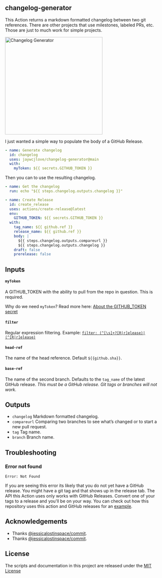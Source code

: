 changelog-generator
----

This Action returns a markdown formatted changelog between two git references. There are other projects that use milestones, labeled PRs, etc. Those are just to much work for simple projects.

<img src="https://user-images.githubusercontent.com/1680273/103601680-1fd01380-4f45-11eb-9ff3-84a435288ac1.png" height="320" alt="Changelog Generator" />

I just wanted a simple way to populate the body of a GitHub Release.


```yml
- name: Generate changelog
  id: changelog
  uses: jaywcjlove/changelog-generator@main
  with:
    myToken: ${{ secrets.GITHUB_TOKEN }}
```

Then you can to use the resulting changelog.

```yml
- name: Get the changelog
  run: echo "${{ steps.changelog.outputs.changelog }}"

- name: Create Release
  id: create_release
  uses: actions/create-release@latest
  env:
    GITHUB_TOKEN: ${{ secrets.GITHUB_TOKEN }}
  with:
    tag_name: ${{ github.ref }}
    release_name: ${{ github.ref }}
    body: |
      ${{ steps.changelog.outputs.compareurl }}
      ${{ steps.changelog.outputs.changelog }}
    draft: false
    prerelease: false
```

## Inputs

#### `myToken`

A GITHUB_TOKEN with the ability to pull from the repo in question. This is required.

Why do we need `myToken`? Read more here: [About the GITHUB_TOKEN secret](https://help.github.com/en/actions/automating-your-workflow-with-github-actions/authenticating-with-the-github_token#about-the-github_token-secret)

#### `filter`

Regular expression filtering. Example: [`filter: (^[\s]+?[R|r]elease)|(^[R|r]elease)`](https://github.com/jaywcjlove/changelog-generator/blob/b372394a4e7265d4041c479b4d1f515a9c21ec37/.github/workflows/release.yml#L21)

#### `head-ref`

The name of the head reference. Default `${{github.sha}}`.

#### `base-ref`

The name of the second branch. Defaults to the `tag_name` of the latest GitHub release. *This must be a GitHub release. Git tags or branches will not work.*

## Outputs

- `changelog` Markdown formatted changelog.
- `compareurl` Comparing two branches to see what’s changed or to start a new pull request.
- `tag` Tag name.
- `branch` Branch name.

## Troubleshooting

### Error not found

```
Error: Not Found
```

If you are seeing this error its likely that you do not yet have a GitHub release. You might have a git tag and that shows up in the release tab. The
API this Action uses only works with GitHub Releases. Convert one of your tags to a release and you'll be on your way. You can check out how this
repository uses this action and GitHub releases for an [example](.github/workflows/release.yml).

## Acknowledgements

- Thanks [@jessicalostinspace/commit](https://github.com/jessicalostinspace/commit-difference-action).
- Thanks [@jessicalostinspace/commit](https://github.com/metcalfc/changelog-generator).

## License

The scripts and documentation in this project are released under the [MIT License](./LICENSE)